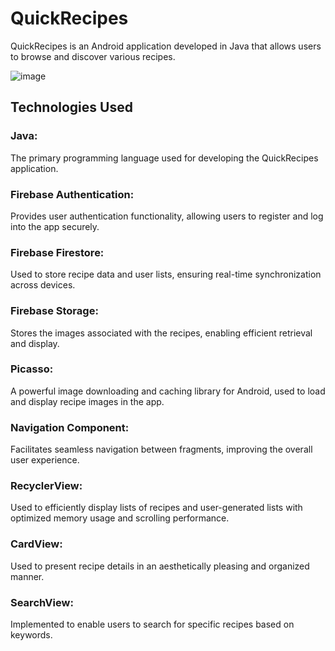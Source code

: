 # QuickRecipes

QuickRecipes is an Android application developed in Java that allows users to browse and discover various recipes. 



![image](https://github.com/MertYigit0/QuickRecipes/assets/107271196/1719fa9e-771b-4a30-b89a-da58f44f371e)

## Technologies Used

### Java: 
The primary programming language used for developing the QuickRecipes application.

### Firebase Authentication: 
Provides user authentication functionality, allowing users to register and log into the app securely.

### Firebase Firestore: 
Used to store recipe data and user lists, ensuring real-time synchronization across devices.

### Firebase Storage: 
Stores the images associated with the recipes, enabling efficient retrieval and display.

### Picasso: 
A powerful image downloading and caching library for Android, used to load and display recipe images in the app.

### Navigation Component: 
Facilitates seamless navigation between fragments, improving the overall user experience.

### RecyclerView: 
Used to efficiently display lists of recipes and user-generated lists with optimized memory usage and scrolling performance.

### CardView: 
Used to present recipe details in an aesthetically pleasing and organized manner.

### SearchView: 
Implemented to enable users to search for specific recipes based on keywords.


